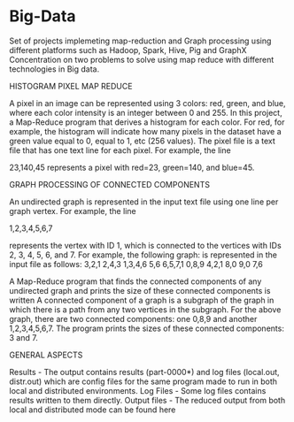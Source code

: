 # Big-Data
Set of projects implemeting map-reduction and Graph processing using different platforms such as Hadoop, Spark, Hive, Pig and GraphX
Concentration on two problems to solve using map reduce with different technologies in Big data.

HISTOGRAM PIXEL MAP REDUCE

A pixel in an image can be represented using 3 colors: red, green, and blue, where each color intensity is an integer between 0 and 255. 
In this project, a Map-Reduce program that derives a histogram for each color. 
For red, for example, the histogram will indicate how many pixels in the dataset have a green value equal to 0, equal to 1, etc (256 values). 
The pixel file is a text file that has one text line for each pixel.
For example, the line

23,140,45
represents a pixel with red=23, green=140, and blue=45.

GRAPH PROCESSING OF CONNECTED COMPONENTS

An undirected graph is represented in the input text file using one line per graph vertex. For example, the line

1,2,3,4,5,6,7

represents the vertex with ID 1, which is connected to the vertices with IDs 2, 3, 4, 5, 6, and 7. For example, the following graph:
is represented in the input file as follows:
3,2,1
2,4,3
1,3,4,6
5,6
6,5,7,1
0,8,9
4,2,1
8,0
9,0
7,6

 A Map-Reduce program that finds the connected components of any undirected graph and prints the size of these connected components is written
 A connected component of a graph is a subgraph of the graph in which there is a path from any two vertices in the subgraph. 
 For the above graph, there are two connected components: one 0,8,9 and another 1,2,3,4,5,6,7. 
 The program prints the sizes of these connected components: 3 and 7.
 
 GENERAL ASPECTS
 
 Results - The output contains results (part-0000*) and log files (local.out, distr.out) which are config files for the same program made to run in both local and distributed environments.
 Log Files - Some log files contains results written to them directly.
 Output files - The reduced output from both local and distributed mode can be found here 

